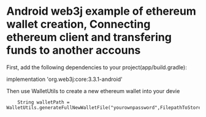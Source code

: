 # Android web3j example of ethereum wallet creation, Connecting ethereum client and transfering funds to another accouns


First, add the following dependencies to your project(app/build.gradle):

implementation 'org.web3j:core:3.3.1-android'

Then use WalletUtils to create a new ethereum wallet into your devie

        String walletPath = WalletUtils.generateFullNewWalletFile("yourownpassword",FilepathToStoretheWalletJson);


